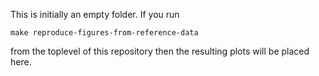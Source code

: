 This is initially an empty folder. If you run
```
make reproduce-figures-from-reference-data
```
from the toplevel of this repository then the resulting plots
will be placed here.
